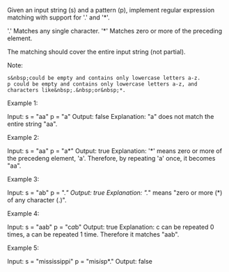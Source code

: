 Given an input string (s) and a pattern (p), implement regular expression matching with support for &#39;.&#39; and &#39;*&#39;.


&#39;.&#39; Matches any single character.
&#39;*&#39; Matches zero or more of the preceding element.


The matching should cover the entire input string (not partial).

Note:


	s&nbsp;could be empty and contains only lowercase letters a-z.
	p could be empty and contains only lowercase letters a-z, and characters like&nbsp;.&nbsp;or&nbsp;*.


Example 1:


Input:
s = &quot;aa&quot;
p = &quot;a&quot;
Output: false
Explanation: &quot;a&quot; does not match the entire string &quot;aa&quot;.


Example 2:


Input:
s = &quot;aa&quot;
p = &quot;a*&quot;
Output: true
Explanation:&nbsp;&#39;*&#39; means zero or more of the precedeng&nbsp;element, &#39;a&#39;. Therefore, by repeating &#39;a&#39; once, it becomes &quot;aa&quot;.


Example 3:


Input:
s = &quot;ab&quot;
p = &quot;.*&quot;
Output: true
Explanation:&nbsp;&quot;.*&quot; means &quot;zero or more (*) of any character (.)&quot;.


Example 4:


Input:
s = &quot;aab&quot;
p = &quot;c*a*b&quot;
Output: true
Explanation:&nbsp;c can be repeated 0 times, a can be repeated 1 time. Therefore it matches &quot;aab&quot;.


Example 5:


Input:
s = &quot;mississippi&quot;
p = &quot;mis*is*p*.&quot;
Output: false


